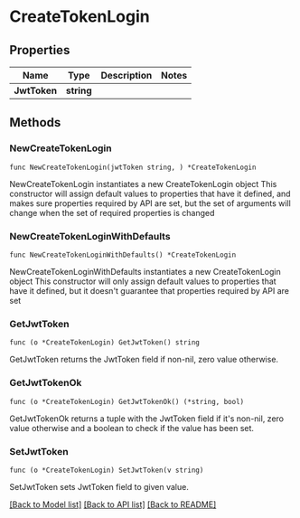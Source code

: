 # CreateTokenLogin

## Properties

Name | Type | Description | Notes
------------ | ------------- | ------------- | -------------
**JwtToken** | **string** |  | 

## Methods

### NewCreateTokenLogin

`func NewCreateTokenLogin(jwtToken string, ) *CreateTokenLogin`

NewCreateTokenLogin instantiates a new CreateTokenLogin object
This constructor will assign default values to properties that have it defined,
and makes sure properties required by API are set, but the set of arguments
will change when the set of required properties is changed

### NewCreateTokenLoginWithDefaults

`func NewCreateTokenLoginWithDefaults() *CreateTokenLogin`

NewCreateTokenLoginWithDefaults instantiates a new CreateTokenLogin object
This constructor will only assign default values to properties that have it defined,
but it doesn't guarantee that properties required by API are set

### GetJwtToken

`func (o *CreateTokenLogin) GetJwtToken() string`

GetJwtToken returns the JwtToken field if non-nil, zero value otherwise.

### GetJwtTokenOk

`func (o *CreateTokenLogin) GetJwtTokenOk() (*string, bool)`

GetJwtTokenOk returns a tuple with the JwtToken field if it's non-nil, zero value otherwise
and a boolean to check if the value has been set.

### SetJwtToken

`func (o *CreateTokenLogin) SetJwtToken(v string)`

SetJwtToken sets JwtToken field to given value.



[[Back to Model list]](../README.md#documentation-for-models) [[Back to API list]](../README.md#documentation-for-api-endpoints) [[Back to README]](../README.md)


